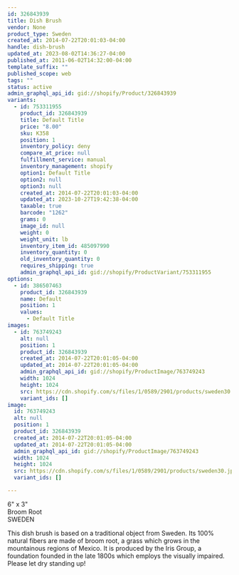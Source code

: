 ```yaml
---
id: 326843939
title: Dish Brush
vendor: None
product_type: Sweden
created_at: 2014-07-22T20:01:03-04:00
handle: dish-brush
updated_at: 2023-08-02T14:36:27-04:00
published_at: 2011-06-02T14:32:00-04:00
template_suffix: ""
published_scope: web
tags: ""
status: active
admin_graphql_api_id: gid://shopify/Product/326843939
variants:
  - id: 753311955
    product_id: 326843939
    title: Default Title
    price: "8.00"
    sku: K358
    position: 1
    inventory_policy: deny
    compare_at_price: null
    fulfillment_service: manual
    inventory_management: shopify
    option1: Default Title
    option2: null
    option3: null
    created_at: 2014-07-22T20:01:03-04:00
    updated_at: 2023-10-27T19:42:38-04:00
    taxable: true
    barcode: "1262"
    grams: 0
    image_id: null
    weight: 0
    weight_unit: lb
    inventory_item_id: 485097990
    inventory_quantity: 0
    old_inventory_quantity: 0
    requires_shipping: true
    admin_graphql_api_id: gid://shopify/ProductVariant/753311955
options:
  - id: 386507463
    product_id: 326843939
    name: Default
    position: 1
    values:
      - Default Title
images:
  - id: 763749243
    alt: null
    position: 1
    product_id: 326843939
    created_at: 2014-07-22T20:01:05-04:00
    updated_at: 2014-07-22T20:01:05-04:00
    admin_graphql_api_id: gid://shopify/ProductImage/763749243
    width: 1024
    height: 1024
    src: https://cdn.shopify.com/s/files/1/0589/2901/products/sweden30.jpeg?v=1406073665
    variant_ids: []
image:
  id: 763749243
  alt: null
  position: 1
  product_id: 326843939
  created_at: 2014-07-22T20:01:05-04:00
  updated_at: 2014-07-22T20:01:05-04:00
  admin_graphql_api_id: gid://shopify/ProductImage/763749243
  width: 1024
  height: 1024
  src: https://cdn.shopify.com/s/files/1/0589/2901/products/sweden30.jpeg?v=1406073665
  variant_ids: []

---
```


6" x 3"  
Broom Root  
SWEDEN

This dish brush is based on a traditional object from Sweden. Its 100% natural fibers are made of broom root, a grass which grows in the mountainous regions of Mexico. It is produced by the Iris Group, a foundation founded in the late 1800s which employs the visually impaired. Please let dry standing up!